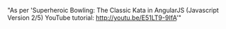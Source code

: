 "As per 'Superheroic Bowling: The Classic Kata in AngularJS (Javascript Version 2/5) YouTube tutorial: http://youtu.be/E51LT9-9IfA'" 
